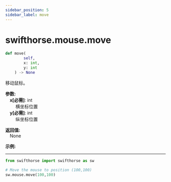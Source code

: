```yaml
---
sidebar_position: 5
sidebar_label: move
---
```


# swifthorse.mouse.move

```python
def move(
        self,
        x: int, 
        y: int
    ) -> None
```  

移动鼠标。

**参数:**  
    &emsp;**x[必需]**: int  
        &emsp;&emsp; 横坐标位置  
    &emsp;**y[必需]**: int  
        &emsp;&emsp; 纵坐标位置    

**返回值:**  
    &emsp;None

**示例:**
***
```python
from swifthorse import swifthorse as sw

# Move the mouse to position (100,100)
sw.mouse.move(100,100)

```